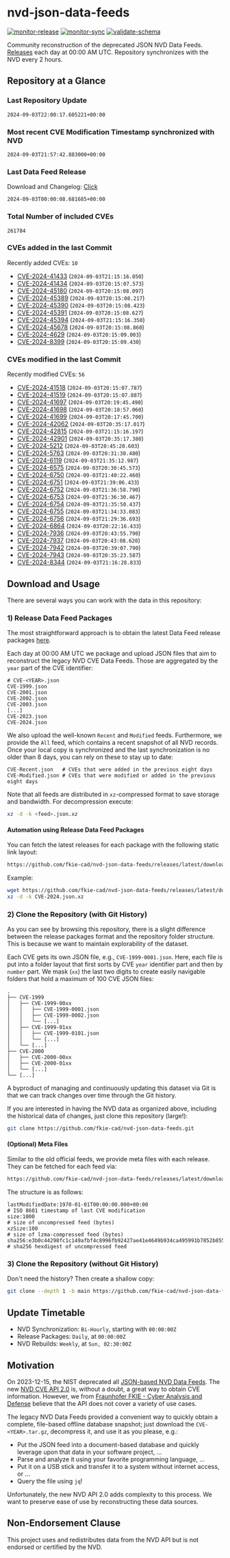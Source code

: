 # nvd-json-data-feeds

[![monitor-release](https://github.com/fkie-cad/nvd-json-data-feeds/actions/workflows/monitor_release.yml/badge.svg)](https://github.com/fkie-cad/nvd-json-data-feeds/actions/workflows/monitor_release.yml)
[![monitor-sync](https://github.com/fkie-cad/nvd-json-data-feeds/actions/workflows/monitor_sync.yml/badge.svg)](https://github.com/fkie-cad/nvd-json-data-feeds/actions/workflows/monitor_sync.yml)
[![validate-schema](https://github.com/fkie-cad/nvd-json-data-feeds/actions/workflows/validate_schema.yml/badge.svg)](https://github.com/fkie-cad/nvd-json-data-feeds/actions/workflows/validate_schema.yml)

Community reconstruction of the deprecated JSON NVD Data Feeds.
[Releases](https://github.com/fkie-cad/nvd-json-data-feeds/releases/latest) each day at 00:00 AM UTC.
Repository synchronizes with the NVD every 2 hours.

## Repository at a Glance

### Last Repository Update

```plain
2024-09-03T22:00:17.605221+00:00
```

### Most recent CVE Modification Timestamp synchronized with NVD

```plain
2024-09-03T21:57:42.883000+00:00
```

### Last Data Feed Release

Download and Changelog: [Click](https://github.com/fkie-cad/nvd-json-data-feeds/releases/latest)

```plain
2024-09-03T00:00:08.681685+00:00
```

### Total Number of included CVEs

```plain
261784
```

### CVEs added in the last Commit

Recently added CVEs: `10`

- [CVE-2024-41433](CVE-2024/CVE-2024-414xx/CVE-2024-41433.json) (`2024-09-03T21:15:16.050`)
- [CVE-2024-41434](CVE-2024/CVE-2024-414xx/CVE-2024-41434.json) (`2024-09-03T20:15:07.573`)
- [CVE-2024-45180](CVE-2024/CVE-2024-451xx/CVE-2024-45180.json) (`2024-09-03T20:15:08.097`)
- [CVE-2024-45389](CVE-2024/CVE-2024-453xx/CVE-2024-45389.json) (`2024-09-03T20:15:08.217`)
- [CVE-2024-45390](CVE-2024/CVE-2024-453xx/CVE-2024-45390.json) (`2024-09-03T20:15:08.423`)
- [CVE-2024-45391](CVE-2024/CVE-2024-453xx/CVE-2024-45391.json) (`2024-09-03T20:15:08.627`)
- [CVE-2024-45394](CVE-2024/CVE-2024-453xx/CVE-2024-45394.json) (`2024-09-03T21:15:16.350`)
- [CVE-2024-45678](CVE-2024/CVE-2024-456xx/CVE-2024-45678.json) (`2024-09-03T20:15:08.860`)
- [CVE-2024-4629](CVE-2024/CVE-2024-46xx/CVE-2024-4629.json) (`2024-09-03T20:15:09.003`)
- [CVE-2024-8399](CVE-2024/CVE-2024-83xx/CVE-2024-8399.json) (`2024-09-03T20:15:09.430`)


### CVEs modified in the last Commit

Recently modified CVEs: `56`

- [CVE-2024-41518](CVE-2024/CVE-2024-415xx/CVE-2024-41518.json) (`2024-09-03T20:15:07.787`)
- [CVE-2024-41519](CVE-2024/CVE-2024-415xx/CVE-2024-41519.json) (`2024-09-03T20:15:07.887`)
- [CVE-2024-41697](CVE-2024/CVE-2024-416xx/CVE-2024-41697.json) (`2024-09-03T20:19:45.490`)
- [CVE-2024-41698](CVE-2024/CVE-2024-416xx/CVE-2024-41698.json) (`2024-09-03T20:18:57.060`)
- [CVE-2024-41699](CVE-2024/CVE-2024-416xx/CVE-2024-41699.json) (`2024-09-03T20:17:45.700`)
- [CVE-2024-42062](CVE-2024/CVE-2024-420xx/CVE-2024-42062.json) (`2024-09-03T20:35:17.017`)
- [CVE-2024-42815](CVE-2024/CVE-2024-428xx/CVE-2024-42815.json) (`2024-09-03T21:15:16.197`)
- [CVE-2024-42901](CVE-2024/CVE-2024-429xx/CVE-2024-42901.json) (`2024-09-03T20:35:17.380`)
- [CVE-2024-5212](CVE-2024/CVE-2024-52xx/CVE-2024-5212.json) (`2024-09-03T20:45:20.603`)
- [CVE-2024-5763](CVE-2024/CVE-2024-57xx/CVE-2024-5763.json) (`2024-09-03T20:31:30.480`)
- [CVE-2024-6119](CVE-2024/CVE-2024-61xx/CVE-2024-6119.json) (`2024-09-03T21:35:12.987`)
- [CVE-2024-6575](CVE-2024/CVE-2024-65xx/CVE-2024-6575.json) (`2024-09-03T20:30:45.573`)
- [CVE-2024-6750](CVE-2024/CVE-2024-67xx/CVE-2024-6750.json) (`2024-09-03T21:40:22.460`)
- [CVE-2024-6751](CVE-2024/CVE-2024-67xx/CVE-2024-6751.json) (`2024-09-03T21:39:06.433`)
- [CVE-2024-6752](CVE-2024/CVE-2024-67xx/CVE-2024-6752.json) (`2024-09-03T21:36:58.790`)
- [CVE-2024-6753](CVE-2024/CVE-2024-67xx/CVE-2024-6753.json) (`2024-09-03T21:36:30.467`)
- [CVE-2024-6754](CVE-2024/CVE-2024-67xx/CVE-2024-6754.json) (`2024-09-03T21:35:50.437`)
- [CVE-2024-6755](CVE-2024/CVE-2024-67xx/CVE-2024-6755.json) (`2024-09-03T21:34:33.083`)
- [CVE-2024-6756](CVE-2024/CVE-2024-67xx/CVE-2024-6756.json) (`2024-09-03T21:29:36.693`)
- [CVE-2024-6864](CVE-2024/CVE-2024-68xx/CVE-2024-6864.json) (`2024-09-03T20:22:16.433`)
- [CVE-2024-7936](CVE-2024/CVE-2024-79xx/CVE-2024-7936.json) (`2024-09-03T20:43:55.790`)
- [CVE-2024-7937](CVE-2024/CVE-2024-79xx/CVE-2024-7937.json) (`2024-09-03T20:43:08.620`)
- [CVE-2024-7942](CVE-2024/CVE-2024-79xx/CVE-2024-7942.json) (`2024-09-03T20:39:07.790`)
- [CVE-2024-7943](CVE-2024/CVE-2024-79xx/CVE-2024-7943.json) (`2024-09-03T20:35:23.587`)
- [CVE-2024-8344](CVE-2024/CVE-2024-83xx/CVE-2024-8344.json) (`2024-09-03T21:16:28.833`)


## Download and Usage

There are several ways you can work with the data in this repository:

### 1) Release Data Feed Packages

The most straightforward approach is to obtain the latest Data Feed release packages [here](https://github.com/fkie-cad/nvd-json-data-feeds/releases/latest).

Each day at 00:00 AM UTC we package and upload JSON files that aim to reconstruct the legacy NVD CVE Data Feeds.
Those are aggregated by the `year` part of the CVE identifier:

```
# CVE-<YEAR>.json
CVE-1999.json
CVE-2001.json
CVE-2002.json
CVE-2003.json
[...]
CVE-2023.json
CVE-2024.json
```

We also upload the well-known `Recent` and `Modified` feeds.
Furthermore, we provide the `All` feed, which contains a recent snapshot of all NVD records.
Once your local copy is synchronized and the last synchronization is no older than 8 days, you can rely on these to stay up to date:

```plain
CVE-Recent.json   # CVEs that were added in the previous eight days
CVE-Modified.json # CVEs that were modified or added in the previous eight days
```

Note that all feeds are distributed in `xz`-compressed format to save storage and bandwidth.
For decompression execute:

```sh
xz -d -k <feed>.json.xz
```

#### Automation using Release Data Feed Packages

You can fetch the latest releases for each package with the following static link layout:

```sh
https://github.com/fkie-cad/nvd-json-data-feeds/releases/latest/download/CVE-<YEAR>.json.xz
```

Example:

```sh
wget https://github.com/fkie-cad/nvd-json-data-feeds/releases/latest/download/CVE-2024.json.xz
xz -d -k CVE-2024.json.xz
```

### 2) Clone the Repository (with Git History)

As you can see by browsing this repository, there is a slight difference between the release packages format and the repository folder structure.
This is because we want to maintain explorability of the dataset.

Each CVE gets its own JSON file, e.g., `CVE-1999-0001.json`.
Here, each file is put into a folder layout that first sorts by CVE `year` identifier part and then by `number` part.
We mask (`xx`) the last two digits to create easily navigable folders that hold a maximum of 100 CVE JSON files:

```plain
.
├── CVE-1999
│   ├── CVE-1999-00xx
│   │   ├── CVE-1999-0001.json
│   │   ├── CVE-1999-0002.json
│   │   └── [...]
│   ├── CVE-1999-01xx
│   │   ├── CVE-1999-0101.json
│   │   └── [...]
│   └── [...]
├── CVE-2000
│   ├── CVE-2000-00xx
│   ├── CVE-2000-01xx
│   └── [...]
└── [...]
```

A byproduct of managing and continuously updating this dataset via Git is that we can track changes over time through the Git history.

If you are interested in having the NVD data as organized above, including the historical data of changes, just clone this repository (large!):

```sh
git clone https://github.com/fkie-cad/nvd-json-data-feeds.git
```

#### (Optional) Meta Files

Similar to the old official feeds, we provide meta files with each release. They can be fetched for each feed via:

```sh
https://github.com/fkie-cad/nvd-json-data-feeds/releases/latest/download/CVE-<YEAR>.meta
```

The structure is as follows:

```plain
lastModifiedDate:1970-01-01T00:00:00.000+00:00                          # ISO 8601 timestamp of last CVE modification
size:1000                                                               # size of uncompressed feed (bytes)
xzSize:100                                                              # size of lzma-compressed feed (bytes)
sha256:e3b0c44298fc1c149afbf4c8996fb92427ae41e4649b934ca495991b7852b855 # sha256 hexdigest of uncompressed feed
```

### 3) Clone the Repository (without Git History)

Don't need the history? Then create a shallow copy:

```sh
git clone --depth 1 -b main https://github.com/fkie-cad/nvd-json-data-feeds.git
```


## Update Timetable

* NVD Synchronization: `Bi-Hourly`, starting with `00:00:00Z`
* Release Packages: `Daily`, at `00:00:00Z`
* NVD Rebuilds: `Weekly`, at `Sun, 02:30:00Z`


## Motivation

On 2023-12-15, the NIST deprecated all [JSON-based NVD Data Feeds](https://nvd.nist.gov/vuln/data-feeds#divRetirementBanner-1).
The new [NVD CVE API 2.0](https://nvd.nist.gov/developers/vulnerabilities) is, without a doubt, a great way to obtain CVE information.
However, we from [Fraunhofer FKIE - Cyber Analysis and Defense](https://www.fkie.fraunhofer.de/en/departments/cad.html) believe that the API does not cover a variety of use cases.

The legacy NVD Data Feeds provided a convenient way to quickly obtain a complete, file-based offline database snapshot; just download the `CVE-<YEAR>.tar.gz`, decompress it, and use it as you please, e.g.:

- Put the JSON feed into a document-based database and quickly leverage upon that data in your software project, ...
- Parse and analyze it using your favorite programming language, ...
- Put it on a USB stick and transfer it to a system without internet access, or ...
- Query the file using `jq`!

Unfortunately, the new NVD API 2.0 adds complexity to this process.
We want to preserve ease of use by reconstructing these data sources.

## Non-Endorsement Clause

This project uses and redistributes data from the NVD API but is not endorsed or certified by the NVD.